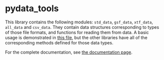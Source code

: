 # pydata_tools

This library contains the following modules: `std_data`, `gsf_data`, `xtf_data`, `all_data` and `csv_data`.
They contain data structures corresponding to types of those file formats, and functions for reading them from data.
A basic usage is demonstrated in
[this file](https://github.com/nilsbore/auvlib/blob/master/src/pydata_tools/examples/parse_or_load_gsf.py),
but the other libraries have all of the corresponding methods defined for those data types.

For the complete documentation, see [the documentation page](https://nilsbore.github.io/auvlib-docs/data_tools.html).
